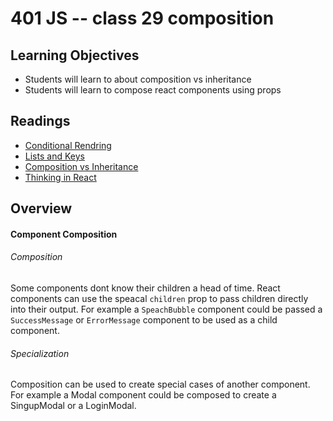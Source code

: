 # 401 JS -- class 29 composition

## Learning Objectives
* Students will learn to about composition vs inheritance
* Students will learn to compose react components using props

## Readings
* [Conditional Rendring](https://facebook.github.io/react/docs/conditional-rendering.html)
* [Lists and Keys](https://facebook.github.io/react/docs/lists-and-keys.html)
* [Composition vs Inheritance](https://facebook.github.io/react/docs/composition-vs-inheritance.html)
* [Thinking in React](https://facebook.github.io/react/docs/thinking-in-react.html)

## Overview
#### Component Composition
###### Composition  
Some components dont know their children a head of time. React components can use the speacal `children` prop to pass children directly into their output. For example a `SpeachBubble` component could be passed a `SuccessMessage` or `ErrorMessage` component to be used as a child component.

###### Specialization 
Composition can be used to create special cases of another component. For example a Modal component could be composed to create a SingupModal or a LoginModal.
